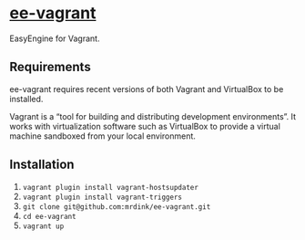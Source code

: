 # [ee-vagrant](https://github.com/mrdink/ee-vagrant)

EasyEngine for Vagrant.

## Requirements

ee-vagrant requires recent versions of both Vagrant and VirtualBox to be installed.

Vagrant is a “tool for building and distributing development environments”. It works with virtualization software such as VirtualBox to provide a virtual machine sandboxed from your local environment.

## Installation

1. `vagrant plugin install vagrant-hostsupdater`
1. `vagrant plugin install vagrant-triggers`
1. `git clone git@github.com:mrdink/ee-vagrant.git`
1. `cd ee-vagrant`
1. `vagrant up`
